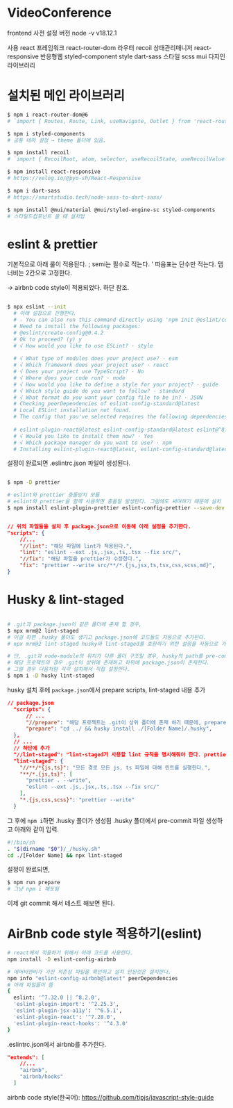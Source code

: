 # VideoConference

frontend 사전 설정
  버전
  node -v v18.12.1

  사용
  react 프레임워크
  react-router-dom 라우터
  recoil 상태관리매니저
  react-responsive 반응형웹
  styled-component style
  dart-sass 스타일 scss
  mui 다지인 라이브러리

<!-- 아래 설정은 최소 구성 시에 적용하는 방법 -->
<!-- git clone일 경우, npm i 만 진행 하면 된다. -->

# 설치된 메인 라이브러리
```bash
$ npm i react-router-dom@6
# `import { Routes, Route, Link, useNavigate, Outlet } from 'react-router-dom’` 가져다 쓰면 됨

$ npm i styled-components
# 공통 테마 설정 → theme 폴더에 있음.

$ npm install recoil
# `import { RecoilRoot, atom, selector, useRecoilState, useRecoilValue } from 'recoil'` 가져다 쓰면 됨

$ npm install react-responsive
# https://velog.io/@pyo-sh/React-Responsive

$ npm i dart-sass
# https://smartstudio.tech/node-sass-to-dart-sass/

$ npm install @mui/material @mui/styled-engine-sc styled-components
# 스타일드컴포넌트 쓸 때 설치법
```

# eslint & prettier
기본적으로 아래 룰이 적용된다.
; semi는 필수로 적는다.
' 따움표는 단수만 적는다.
탭 너비는 2칸으로 고정한다.

-> airbnb code style이 적용되었다. 하단 참조.

```bash

$ npx eslint --init
  # 아래 설정으로 진행한다.
  # - You can also run this command directly using 'npm init @eslint/config'.
  # Need to install the following packages:
  # @eslint/create-config@0.4.2
  # Ok to proceed? (y) y
  # √ How would you like to use ESLint? · style
  
  # √ What type of modules does your project use? · esm
  # √ Which framework does your project use? · react
  # √ Does your project use TypeScript? · No
  # √ Where does your code run? · node
  # √ How would you like to define a style for your project? · guide
  # √ Which style guide do you want to follow? · standard
  # √ What format do you want your config file to be in? · JSON
  # Checking peerDependencies of eslint-config-standard@latest
  # Local ESLint installation not found.
  # The config that you've selected requires the following dependencies:
  
  # eslint-plugin-react@latest eslint-config-standard@latest eslint@^8.0.1 eslint-plugin-import@^2.25.2 eslint-plugin-n@^15.0.0 eslint-plugin-promise@^6.0.0
  # √ Would you like to install them now? · Yes
  # √ Which package manager do you want to use? · npm
  # Installing eslint-plugin-react@latest, eslint-config-standard@latest, eslint@^8.0.1, eslint-plugin-import@^2.25.2, eslint-plugin-n@^15.0.0, eslint-plugin-promise@^6.0.0

```

설정이 완료되면 .eslintrc.json 파일이 생성된다.

```bash

$ npm -D prettier

# eslint와 prettier 충돌방지 모듈
# eslint와 prettier을 함께 사용하면 충돌일 발생한다. 그럼에도 써야하기 때문에 설치
$ npm install eslint-plugin-prettier eslint-config-prettier --save-dev

```

```json

// 위의 파일들을 설치 후 package.json으로 이동해 아래 설정을 추가한다.
"scripts": {
    //...
    "//lint": "해당 파일에 lint가 적용된다.",
    "lint": "eslint --ext .js,.jsx,.ts,.tsx --fix src/",
    "//fix": "해당 파일을 prettier가 수정한다.",
    "fix": "prettier --write src/**/*.{js,jsx,ts,tsx,css,scss,md}",
}

```

# Husky & lint-staged
```bash

# .git과 package.json이 같은 폴더에 존재 할 경우,
$ npx mrm@2 lint-staged
# 이걸 하면 .husky 폴더도 생기고 package.json에 코드들도 자동으로 추가된다.
# npx mrm@2 lint-staged husky와 lint-staged를 호환하기 위한 설정을 자동으로 가져옴(다른 누군가가 올려둔 설정을 복사해온다.)

# 단, .git과 node-module의 위치가 다른 폴더 구조일 경우, husky의 path를 pre-commit에서 경로 수정 해주어야 한다.
# 해당 프로젝트의 경우 .git이 상위에 존재하고 하위에 package.json이 존재한다.
# 그럴 경우 다음처럼 각각 설치해서 직접 설정한다.
$ npm i -D husky lint-staged

```

husky 설치 후에 `package.json`에서 prepare scripts, lint-staged 내용 추가
```json
// package.json
  "scripts": {
      // ...
      "//prepare": "해당 프로젝트는 .git이 상위 폴더에 존재 하기 때문에, prepare가 .git이 있는 폴더까지 도달했다가 하위로 내려와 인스톨 되어야 한다.",
      "prepare": "cd ../ && husky install ./[Folder Name]/.husky",
  },
  // ...
  // 하단에 추가
  "//lint-staged": "lint-staged가 사용할 lint 규칙을 명시해줘야 한다. prettier와 eslint를 가지고 lint한다.",
  "lint-staged": {
    "//**/*{js,ts}": "모든 경로 모든 js, ts 파일에 대해 린트를 실행한다.",
    "**/*.{js,ts}": [
      "prettier . --write",
      "eslint --ext .js,.jsx,.ts,.tsx --fix src/"
    ],
    "*.{js,css,scss}": "prettier --write"
  }

```

그 후에 `npm i`하면 .husky 폴더가 생성됨
.husky 폴더에서 pre-commit 파일 생성하고 아래와 같이 입력.
```sh
#!/bin/sh
. "$(dirname "$0")/_/husky.sh"
cd ./[Folder Name] && npx lint-staged
```

설정이 완료되면, 
```bash
$ npm run prepare
# 그냥 npm i 해도됨
```

이제 git commit 해서 테스트 해보면 된다.

# AirBnb code style 적용하기(eslint)

```bash
# react에서 적용하기 위해서 아래 코드를 사용한다.
npm install -D eslint-config-airbnb

# 에어비엔비가 가진 의존성 파일을 확인하고 설치 안된것은 설치한다.
npm info "eslint-config-airbnb@latest" peerDependencies
# 아래 파일들이 뜸
{
  eslint: '^7.32.0 || ^8.2.0',
  'eslint-plugin-import': '^2.25.3',
  'eslint-plugin-jsx-a11y': '^6.5.1',
  'eslint-plugin-react': '^7.28.0',
  'eslint-plugin-react-hooks': '^4.3.0'
}
```

.eslintrc.json에서 airbnb를 추가한다.
```json
"extends": [
    //...
    "airbnb",
    "airbnb/hooks"
  ]
```

airbnb code style(한국어): https://github.com/tipjs/javascript-style-guide
